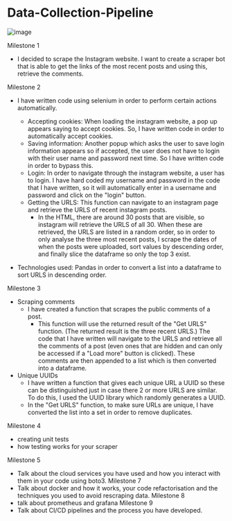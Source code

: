 # Data-Collection-Pipeline

![image](https://user-images.githubusercontent.com/46778501/182449479-5f89fd2d-b23b-4212-93eb-be95890effc0.png)






Milestone 1
- I decided to scrape the Instagram website. I want to create a scraper bot that is able to get the links of the most recent posts and using this, retrieve the comments.

Milestone 2
- I have written code using selenium in order to perform certain actions automatically.
    - Accepting cookies: When loading the instagram website, a pop up appears saying to accept cookies. So, I have written code in order to automatically accept cookies.
    - Saving information: Another popup which asks the user to save login information appears so if accepted, the user does not have to login with their user name and password next time. So I have written code in order to bypass this.
    - Login: In order to navigate through the instagram website, a user has to login. I have hard coded my username and password in the code that I have written, so it will automatically enter in a username and password and click on the "login" button.
    - Getting the URLS: This function can navigate to an instagram page and retrieve the URLS of recent instagram posts. 
        - In the HTML, there are around 30 posts that are visible, so instagram will retrieve the URLS of all 30. When these are retrieved, the URLS are listed in a random order, so in order to only analyse the three most recent posts, I scrape the dates of when the posts were uploaded, sort values by descending order, and finally slice the dataframe so only the top 3 exist.

- Technologies used: Pandas in order to convert a list into a dataframe to sort URLS in descending order.

Milestone 3
- Scraping comments
    - I have created a function that scrapes the public comments of a post.
        - This function will use the returned result of the "Get URLS" function. (The returned result is the three recent URLS.) The code that I have written will navigate to the URLS and retrieve all the comments of a post (even ones that are hidden and can only be accessed if a "Load more" button is clicked). These comments are then appended to a list which is then converted into a dataframe.
- Unique UUIDs
    - I have written a function that gives each unique URL a UUID so these can be distinguished just in case there 2 or more URLS are similar. To do this, I used the UUID library which randomly generates a UUID.
    - In the "Get URLS" function, to make sure URLs are unique, I have converted the list into a set in order to remove duplicates.

Milestone 4
- creating unit tests
- how testing works for your scraper

Milestone 5
- Talk about the cloud services you have used and how you interact with them in your code using boto3.
Milestone 7
- Talk about docker and how it works, your code refactorisation and the techniques you used to avoid rescraping data.
Milestone 8
- talk about prometheus and grafana
Milestone 9
- Talk about CI/CD pipelines and the process you have developed.

